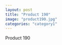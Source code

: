 ```yaml
---
layout: post
title: "Product 190"
image: "product190.jpg"
categories: "category1"
---
```

Product 190

